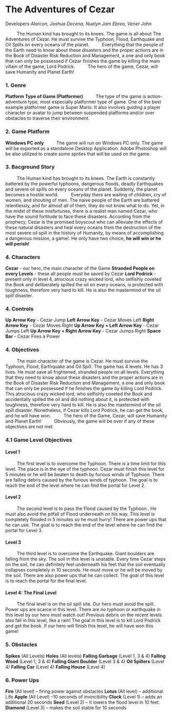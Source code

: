 # The Adventures of Cezar
Developers
*Alarcon, Joshua*
*Decena, Nuelyn Jam*
*Ebreo, Vener John*

&nbsp;&nbsp;&nbsp;&nbsp;&nbsp;&nbsp;&nbsp;&nbsp;&nbsp;The Human kind has brought to its knees. The game is all about The Adventures of Cezar. He must survive the Typhoon, Flood, Earthquake and Oil Spills on every oceans of the planet.
&nbsp;&nbsp;&nbsp;&nbsp;&nbsp;&nbsp;&nbsp;&nbsp;&nbsp;Everything that the people of the Earth need to know about these disasters and the proper actions are in the Book of Disaster Risk Reduction and Management, a one and only book that can only be possessed if Cezar finishes the game by killing the main villain of the game, Lord Podrick.
&nbsp;&nbsp;&nbsp;&nbsp;&nbsp;&nbsp;&nbsp;&nbsp;&nbsp;The hero of the game, Cezar, will save Humanity and Planet Earth!

### 1. Genre
**Platform Type of Game (Platformer)**
&nbsp;&nbsp;&nbsp;&nbsp;&nbsp;&nbsp;&nbsp;&nbsp;&nbsp;The type of the game is action-adventure type, most especially platformer type of game. One of the best example platformer game is Super Mario. It also involves guiding a player character or avatar to jump between suspended platforms and/or over obstacles to traverse their environment.

### 2. Game Platform 
**Windows PC only**
&nbsp;&nbsp;&nbsp;&nbsp;&nbsp;&nbsp;&nbsp;&nbsp;&nbsp;The game will run on Windows PC only. The game will be exported as a standalone Desktop Application. Adobe Photoshop will be also utilized to create some sprites that will be used on the game.

### 3. Bacground Story
&nbsp;&nbsp;&nbsp;&nbsp;&nbsp;&nbsp;&nbsp;&nbsp;&nbsp;The Human kind has brought to its knees. The Earth is constantly battered by the powerful typhoons, dangerous floods, deadly Earthquakes and severe oil spills on every oceans of the planet. Suddenly, the planet becomes a hostile world.
&nbsp;&nbsp;&nbsp;&nbsp;&nbsp;&nbsp;&nbsp;&nbsp;&nbsp;Everyday there are wailing of children, cry of women, and shouting of men. The naive people of the Earth are battered relentlessly, and for almost all of them, they do not know what to do. Yet, in the midst of these misfortunes, there is a realist man named Cezar, who have the sound fortitude to face these disasters. According from the prophecy, Cezar is the promised boyscout who can alleviate the effects of these natural disasters and heal every oceans from the destruction of the most severe oil spill in the history of Humanity, by means of accomplishing a dangerous mission, a game!. He only have two choice, **he will win or he will perish!**

### 4. Characters
**Cezar** - our hero, the main character of the Game
**Stranded People on every Levels** - these all people must be saved by Cezar
**Lord Podrick** - present only in level 4, atrocious crazy wicked lord, who selfishly coveted the Book and deliberately spilled the oil on every oceans, is protected with toughness, therefore very hard to kill. He is also the mastermind of the oil spill disaster.

### 4. Controls
**Up Arrow Key** - Cezar Jump
**Left Arrow Key** -  Cezar Moves Left
**Right Arrow Key** - Cezar Moves Right
**Up Arrow Key + Left Arrow Key**  - Cezar Jumps Left
**Up Arrow Key + Right Arrow Key**  - Cezar Jumps Right
**Space Bar** - Cezar Fires a Power

### 4. Objectives
&nbsp;&nbsp;&nbsp;&nbsp;&nbsp;&nbsp;&nbsp;&nbsp;&nbsp;The main character of the game is Cezar. He must survive the Typhoon, Flood, Earthquake and Oil Spill. The game has 4 levels. He has 3 lives. He must save all frightened, stranded people on all levels. Everything that they need to know about these disasters and the proper actions are in the Book of Disaster Risk Reduction and Management, a one and only book that can only be possessed if he finishes the game by killing Lord Podrick. This atrocious crazy wicked lord, who selfishly coveted the Book and accidentally spilled the oil and did nothing about it, is protected with toughness, therefore very hard to kill. He is also the mastermind of the oil spill disaster. Nonetheless, if Cezar kills Lord Podrick, he can get the book, and he will have won.
&nbsp;&nbsp;&nbsp;&nbsp;&nbsp;&nbsp;&nbsp;&nbsp;&nbsp;The hero of the Game, Cezar, will save Humanity and Planet Earth!
&nbsp;&nbsp;&nbsp;&nbsp;&nbsp;&nbsp;&nbsp;&nbsp;&nbsp;Obviously, the game will be over if any of these objectives are not met. 

### 4.1 Game Level Objectives
#### Level 1
&nbsp;&nbsp;&nbsp;&nbsp;&nbsp;&nbsp;&nbsp;&nbsp;&nbsp;The first level is to overcome the Typhoon. There is a time limit for this level. The place is in the eye of the typhoon. Cezar must finish this level for 5 minutes or he will be beaten to death by furious winds of Typhoon. There are falling debris caused by the furious winds of typhoon. The goal is to reach the end of the level where he can find the portal for Level 2.
#### Level 2
&nbsp;&nbsp;&nbsp;&nbsp;&nbsp;&nbsp;&nbsp;&nbsp;&nbsp;The second level is to pass the Flood caused by the Typhoon.. He must also avoid the pitfall of Flood underneath on his way. This level is completely flooded in 5 minutes so he must hurry! There are power ups that he can use. The goal is to reach the end of the level where he can find the portal for Level 3.

#### Level 3
&nbsp;&nbsp;&nbsp;&nbsp;&nbsp;&nbsp;&nbsp;&nbsp;&nbsp;The third level is to overcome the Earthquake. Giant boulders are falling from the sky. The soil in this level is unstable. Every time Cezar steps on the soil, he can definitely feel underneath his feet that the soil eventually collapses completely in 10 seconds. He must move or he will be moved by the soil. There are also power ups that he can collect. The goal of this level is to reach the portal for the final level.

#### Level 4: The Final Level
&nbsp;&nbsp;&nbsp;&nbsp;&nbsp;&nbsp;&nbsp;&nbsp;&nbsp;The final level is on the oil spill site. Our hero must avoid the spill. Power ups are scarce in this level. There are no typhoon or earthquake in this level by our hero must watch out! Previous debris on the recent levels also fall in this level, like a rain! The goal in this level is to kill Lord Podrick and get the book. If our hero will finish this level, he will have won this game!

### 5. Obstacles
**Spikes** (All Levels) 
**Holes** (All levels)
**Falling Garbage** (Level 1, 3 & 4)
**Falling Wood** (Level 1, 3 & 4)
**Falling Giant Boulder** (Level 3 & 4)
**Oil Spillers** (Level 4)
**Falling Car** (Level 4)
**Falling House** (Level 4)

### 6. Power Ups
**Fire**  (All level)  –  firing power against obstacles
**Lotus** (All level) – additional Life
**Apple** (All Level) –10 seconds of invincibility
**Clock** (Level 1) – adds an additional 20 seconds
**Seed** (Level 2) –  It lowers the flood level in 10 feet. 
**Diamond** (Level 3) – makes the soil stable for 10 seconds
